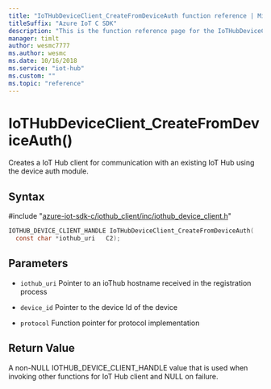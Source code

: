 ```yaml
---                             
title: "IoTHubDeviceClient_CreateFromDeviceAuth function reference | Microsoft Docs" 
titleSuffix: "Azure IoT C SDK"            
description: "This is the function reference page for the IoTHubDeviceClient_CreateFromDeviceAuth() function in the Azure IoT C SDK. This SDK is used with Azure IoT Hub and Azure IoT Hub Device Provisioning Service"            
manager: timlt                 
author: wesmc7777              
ms.author: wesmc               
ms.date: 10/16/2018                    
ms.service: "iot-hub"             
ms.custom: ""                
ms.topic: "reference"        
---                            
```


# IoTHubDeviceClient_CreateFromDeviceAuth()

Creates a IoT Hub client for communication with an existing IoT Hub using the device auth module.

## Syntax

\#include "[azure-iot-sdk-c/iothub_client/inc/iothub_device_client.h](../iothub-device-client-h.md)"  
```C
IOTHUB_DEVICE_CLIENT_HANDLE IoTHubDeviceClient_CreateFromDeviceAuth(
  const char *iothub_uri   C2);
```

## Parameters
* `iothub_uri` Pointer to an ioThub hostname received in the registration process 

* `device_id` Pointer to the device Id of the device 

* `protocol` Function pointer for protocol implementation

## Return Value
A non-NULL IOTHUB_DEVICE_CLIENT_HANDLE value that is used when invoking other functions for IoT Hub client and NULL on failure.


